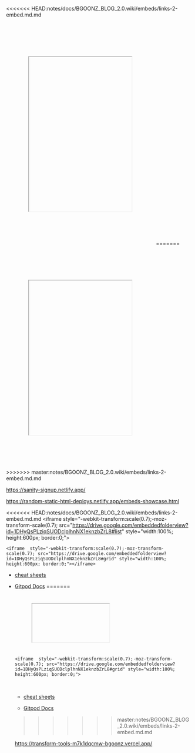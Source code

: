 <<<<<<< HEAD:notes/docs/BGOONZ_BLOG_2.0.wiki/embeds/links-2-embed.md.md
<iframe  style="-webkit-transform:scale(0.7);-moz-transform-scale(0.7); src="https://archive.org/" comp-type="feed" width="400" height="600"></iframe>
=======
<iframe  style="-webkit-transform:scale(0.7);-moz-transform-scale(0.7); src="https://archive.org/" comp-type="feed" width="400" height="600">
</iframe>
<br>
>>>>>>> master:notes/BGOONZ_BLOG_2.0.wiki/embeds/links-2-embed.md.md

https://sanity-signup.netlify.app/

https://random-static-html-deploys.netlify.app/embeds-showcase.html

<<<<<<< HEAD:notes/docs/BGOONZ_BLOG_2.0.wiki/embeds/links-2-embed.md.md
    <iframe  style="-webkit-transform:scale(0.7);-moz-transform-scale(0.7); src="https://drive.google.com/embeddedfolderview?id=1DHyQsPLziqSUODclplhnNX1eknzbZrL8#list" style="width:100%; height:600px; border:0;"></iframe>

    <iframe  style="-webkit-transform:scale(0.7);-moz-transform-scale(0.7); src="https://drive.google.com/embeddedfolderview?id=1DHyQsPLziqSUODclplhnNX1eknzbZrL8#grid" style="width:100%; height:600px; border:0;"></iframe>

- [cheat sheets](https://cheatsheets-42.netlify.app/)

- [Gitpod Docs](https://archive-42.github.io/my-docs-gitpod-html/)
=======
    <iframe  style="-webkit-transform:scale(0.7);-moz-transform-scale(0.7); src="https://drive.google.com/embeddedfolderview?id=1DHyQsPLziqSUODclplhnNX1eknzbZrL8#list" style="width:100%; height:600px; border:0;">
</iframe>
<br>

    <iframe  style="-webkit-transform:scale(0.7);-moz-transform-scale(0.7); src="https://drive.google.com/embeddedfolderview?id=1DHyQsPLziqSUODclplhnNX1eknzbZrL8#grid" style="width:100%; height:600px; border:0;">
</iframe>
<br>

-   [cheat sheets](https://cheatsheets-42.netlify.app/)

-   [Gitpod Docs](https://archive-42.github.io/my-docs-gitpod-html/)
>>>>>>> master:notes/BGOONZ_BLOG_2.0.wiki/embeds/links-2-embed.md.md

https://transform-tools-m7k1dqcmw-bgoonz.vercel.app/
